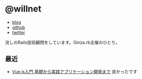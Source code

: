 # @willnet

- [blog](http://willnet.in/)
- [github](https://github.com/willnet)
- [twitter](https://twitter.com/netwillnet)

流しのRails技術顧問をしています。Ginza.rb主催のひとり。

## 最近

- [Vue.js入門 基礎から実践アプリケーション開発まで](https://gihyo.jp/book/2018/978-4-297-10091-9) 良かったです
